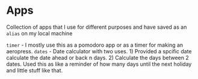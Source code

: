 # Apps

Collection of apps that I use for different purposes and have saved as an `alias` on my local machine

`timer` - I mostly use this as a pomodoro app or as a timer for making an aeropress.
`dates` - Date calculator with two uses. 1) Provided a spcific date calculate the date ahead or back n days. 2) Calculate the days between 2 dates. Used this as like a reminder of how many days until the next holiday and little stuff like that.
